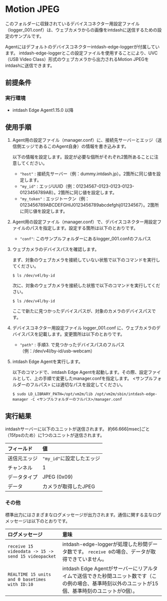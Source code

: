 Motion JPEG
===========

このフォルダーに収録されているデバイスコネクター用設定ファイル（logger_001.conf）は、ウェブカメラからの画像をintdashに送信するための設定のサンプルです。

Agentにはデフォルトのデバイスコネクターintdash-edge-loggerが付属しています。
intdash-edge-loggerとこの設定ファイルを使用することにより、UVC（USB Video Class）形式のウェブカメラから出力されるMotion JPEGをintdashに送信できます。

## 前提条件

### 実行環境
- intdash Edge Agent1.15.0 以降

## 使用手順

1. Agent用の設定ファイル（manager.conf）に、接続先サーバーとエッジ（送信側エッジであるこのAgent自身）の情報を書き込みます。

    以下の情報を設定します。設定が必要な個所がそれぞれ2箇所あることに注意してください。
    
    - `"host"` : 接続先サーバー（例：dummy.intdash.jp）。2箇所に同じ値を設定します。
    - `"my_id"` : エッジUUID（例：01234567-0123-0123-0123-0123456789AB）。2箇所に同じ値を設定します。
    - `"my_token"` : エッジトークン（例：0123456789ABCDEFGHIJ0123456789abcdefghij01234567）。2箇所に同じ値を設定します。

2. Agent用の設定ファイル（manager.conf）で、デバイスコネクター用設定ファイルのパスを指定します。設定する箇所は以下のとおりです。

    - `"conf"`: このサンプルフォルダーにあるlogger_001.confのフルパス

3. ウェブカメラのデバイスパスを確認します。

    まず、対象のウェブカメラを接続していない状態で以下のコマンドを実行してください。
    
    ```
    $ ls /dev/v4l/by-id
    ```

    次に、対象のウェブカメラを接続した状態で以下のコマンドを実行してください。

    ```
    $ ls /dev/v4l/by-id
    ```

    ここで新たに見つかったデバイスパスが、対象のカメラのデバイスパスです。

4. デバイスコネクター用設定ファイル logger_001.conf に、ウェブカメラのデバイスパスを記載します。変更箇所は以下のとおりです。
    
    - `"path"` : 手順3. で見つかったデバイスパスのフルパス（例：/dev/v4l/by-id/usb-webcam）

5. intdash Edge Agentを実行します。

    以下のコマンドで、intdash Edge Agentを起動します。その際、設定ファイルとして、上の手順で変更したmanager.confを指定します。
    <サンプルフォルダーのフルパス> には適切なパスを設定してください。

    ```
    $ sudo LD_LIBRARY_PATH=/opt/vm2m/lib /opt/vm2m/sbin/intdash-edge-manager -C <サンプルフォルダーのフルパス>/manager.conf
    ```


## 実行結果

intdashサーバーに以下のユニットが送信されます。
約66.666[msec]ごと（15fpsのため）に1つのユニットが送信されます。

| フィールド            | 値                   |
|:-------------------|:------------------------------|
| 送信元エッジ         | `"my_id"`に設定したエッジ       |
| チャンネル           | 1                            |
| データタイプ         | JPEG (0x09)                  |
| データ              | カメラが取得したJPEG            |


### その他

標準出力にはさまざまなログメッセージが出力されます。通信に関する主なログメッセージは以下のとおりです。

| ログメッセージ                                                 | 意味                                                                              |
|:----------------------------------------------------|:----------------------------------------------------------------------------------|
| `receive 15 videodata -> 15 -> send 15 videopacket` | intdash-edge-loggerが処理した秒間データ数です。 `receive 0`の場合、データが取得できていません。 |
| `REALTIME 15 units and 0 basetimes with ID:10`      |intdash Edge Agentがサーバーにリアルタイムで送信できた秒間ユニット数です（この例の場合、基準時刻以外のユニットが15個、基準時刻のユニットが0個）。|
